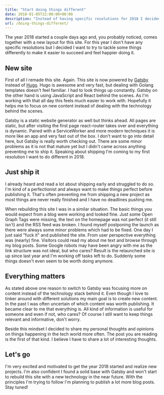 ```yaml
---
title: "Start doing things different"
date: 2018-01-05T22:00:00+00:00
description: "Instead of having specific resolutions for 2018 I decided I want to try to tackle some things differently to make it easier to succeed and feel happier doing it. This is about what I'm going to change."
url: /doing-things-different/
---
```


The year 2018 started a couple days ago and, you probably noticed, comes together with a new layout for this site. For this year I don't have any specific resolutions but I decided I want to try to tackle some things differently to make it easier to succeed and feel happier doing it.

## New site

First of all I remade this site. Again. This site is now powered by [Gatsby](https://www.gatsbyjs.org/) instead of [Hugo](https://gohugo.io). Hugo is awesome and very fast, but dealing with Golang templates doesn't feel familiar. I had to look things up constantly. Gatsby on the other hand is using JavaScript and React behind the scenes. As I'm working with that all day this feels much easier to work with. Hopefully it helps me to focus on new content instead of dealing with the technology behind the scenes.

Gatsby is a static website generator as well but thinks ahead. All pages are static, but after visiting the first page react-router takes over and everything is dynamic. Paired with a ServiceWorker and more modern techniques it is more like an app and very fast out of the box. I don't want to go into detail here, but Gatsby is really worth checking out. There are some minor problems as it is not that mature yet but I didn't came across anything preventing me to ship it. Speaking about shipping I'm coming to my first resolution I want to do different in 2018.

## Just ship it

I already heard and read a lot about shipping early and struggled to do so. I'm kind of a perfectionist and always want to make things perfect before publishing it. That's often preventing me from shipping a new project as most things are never really finished and I have no deadlines pushing me.

When rebuilding this site I was in a similar situation. The basic things you would expect from a blog were working and looked fine. Just some Open Graph Tags were missing, the text on the homepage was not perfect (it still isn't) and the RSS feed was broken. I found myself postponing the launch as there were always some minor problems which had to be fixed. One day I just said "fuck it" and published the site. From user perspective everything was (nearly) fine. Visitors could read my about me text and browse through my blog posts. Some Google robots may have been angry with me as the link structure was not ideal, but who cares? Result is the relaunched site is up since last year and I'm working off tasks left to do. Suddenly some things doesn't even seem to be worth doing anymore.

## Everything matters

As stated above one reason to switch to Gatsby was focusing more on content instead of the technology stack behind it. Even though I love to tinker around with different solutions my main goal is to create new content. In the past I was often uncertain of which content was worth publishing. It became clear to me that everything is. All kind of information is useful for someone and even if not, who cares? Of course I still want to keep things relevant and informative, don't worry.

Beside this mindset I decided to share my personal thoughts and opinions on things happening in the tech world more often. The post you are reading is the first of that kind. I believe I have to share a lot of interesting thoughts.

## Let's go

I'm very excited and motivated to get the year 2018 started and realize new projects. I'm also confident I found a solid base with Gatsby and won't start to rebuild this site with a new technology in the near future. With the principles I'm trying to follow I'm planning to publish a lot more blog posts. Stay tuned!
